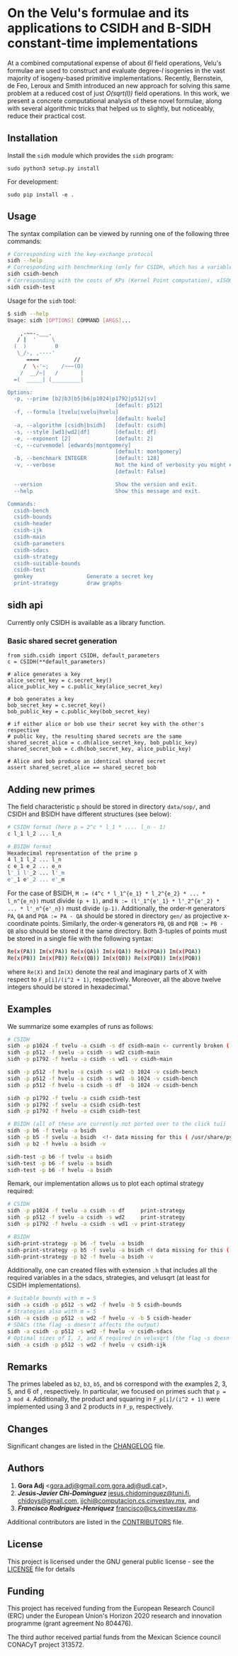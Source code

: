 # On the Velu's formulae and its applications to CSIDH and B-SIDH constant-time implementations


At a combined computational expense of about *6l* field operations, Velu's formulae are used to construct and evaluate degree-*l* isogenies in the vast majority of isogeny-based primitive implementations. Recently, Bernstein, de Feo, Leroux and Smith introduced an new approach for solving this same problem at a reduced cost of just *O(sqrt(l))* field operations. In this work, we present a concrete computational analysis of these novel formulae, along with several algorithmic tricks that helped us to slightly, but noticeably, reduce their practical cost.


## Installation 

Install the `sidh` module which provides the `sidh` program:
```
sudo python3 setup.py install
```

For development:
```
sudo pip install -e . 
```

## Usage 
The syntax compilation can be viewed by running one of the following three commands:
```bash
# Corresponding with the key-exchange protocol
sidh --help
# Corresponding with benchmarking (only for CSIDH, which has a variable running-time cost independent from the key)
sidh csidh-bench
# Corresponding with the costs of KPs (Kernel Point computation), xISOG (isogeny construction), and xEVAL (isogeny evaluation)
sidh csidh-test
```

Usage for the `sidh` tool:
```bash
$ sidh --help
Usage: sidh [OPTIONS] COMMAND [ARGS]...

    ,-~~-.___.
   / |  '     \
  (  )         0
   \_/-, ,----'
      ====           //
     /  \-'~;    /~~~(O)
    /  __/~|   /       |
  =(  _____| (_________|

Options:
  -p, --prime [b2|b3|b5|b6|p1024|p1792|p512|sv]
                                  [default: p512]
  -f, --formula [tvelu|svelu|hvelu]
                                  [default: hvelu]
  -a, --algorithm [csidh|bsidh]   [default: csidh]
  -s, --style [wd1|wd2|df]        [default: df]
  -e, --exponent [2]              [default: 2]
  -c, --curvemodel [edwards|montgomery]
                                  [default: montgomery]
  -b, --benchmark INTEGER         [default: 128]
  -v, --verbose                   Not the kind of verbosity you might expect
                                  [default: False]

  --version                       Show the version and exit.
  --help                          Show this message and exit.

Commands:
  csidh-bench
  csidh-bounds
  csidh-header
  csidh-ijk
  csidh-main
  csidh-parameters
  csidh-sdacs
  csidh-strategy
  csidh-suitable-bounds
  csidh-test
  genkey                 Generate a secret key
  print-strategy         draw graphs
```

## sidh api

Currently only CSIDH is available as a library function.

### Basic shared secret generation
```python3
from sidh.csidh import CSIDH, default_parameters
c = CSIDH(**default_parameters)

# alice generates a key
alice_secret_key = c.secret_key()
alice_public_key = c.public_key(alice_secret_key)

# bob generates a key
bob_secret_key = c.secret_key()
bob_public_key = c.public_key(bob_secret_key)

# if either alice or bob use their secret key with the other's respective
# public key, the resulting shared secrets are the same
shared_secret_alice = c.dh(alice_secret_key, bob_public_key)
shared_secret_bob = c.dh(bob_secret_key, alice_public_key)

# Alice and bob produce an identical shared secret
assert shared_secret_alice == shared_secret_bob
```

## Adding new primes

The field characteristic `p` should be stored in directory `data/sop/`, and CSIDH and BSIDH have different structures (see below):

```bash
# CSIDH format (here p = 2^c * l_1 * .... l_n - 1)
c l_1 l_2 ... l_n

# BSIDH format
Hexadecimal representation of the prime p
4 l_1 l_2 ... l_n
c e_1 e_2 ... e_n
l'_1 l'_2 ... l'_m
e'_1 e'_2 ... e'_m
```

For the case of BSIDH, `M := (4^c * l_1^{e_1} * l_2^{e_2} * ... * l_n^{e_n})` must divide `(p + 1)`, and `N := (l'_1^{e'_1} * l'_2^{e'_2} * ... * l'_n^{e'_n})` must divide `(p-1)`. Additionally, the order-`M` generators `PA`, `QA` and `PQA := PA - QA` should be stored in directory `gen/` as projective x-coordinate points. Similarly, the order-`N` generators `PB`, `QB` and `PQB := PB - QB` also should be stored it the same directory. Both 3-tuples of points must be stored in a single file with the following syntax:

```bash
Re(x(PA)) Im(x(PA)) Re(x(QA)) Im(x(QA)) Re(x(PQA)) Im(x(PQA))
Re(x(PB)) Im(x(PB)) Re(x(QB)) Im(x(QB)) Re(x(PQB)) Im(x(PQB))
```

where `Re(X)` and `Im(X)` denote the real and imaginary parts of X with respect to `F_p[i]/(i^2 + 1)`, respectively. Moreover, all the above twelve integers should be stored in hexadecimal."

## Examples

We summarize some examples of runs as follows:

```bash
# CSIDH
sidh -p p1024 -f tvelu -a csidh -s df csidh-main <- currently broken (!!!)
sidh -p p512 -f svelu -a csidh -s wd2 csidh-main
sidh -p p1792 -f hvelu -a csidh -s wd1 -v csidh-main

sidh -p p512 -f hvelu -a csidh -s wd2 -b 1024 -v csidh-bench 
sidh -p p512 -f hvelu -a csidh -s wd1 -b 1024 -v csidh-bench 
sidh -p p512 -f hvelu -a csidh -s df  -b 1024 -v csidh-bench 

sidh -p p1792 -f tvelu -a csidh csidh-test
sidh -p p1792 -f svelu -a csidh csidh-test
sidh -p p1792 -f hvelu -a csidh csidh-test

# BSIDH (all of these are currently not ported over to the click tui)
sidh -p b6 -f tvelu -a bsidh
sidh -p b5 -f svelu -a bsidh  <!- data missing for this ( /usr/share/python3-sidh/data/strategies/bsidh-b5-svelu-classical )
sidh -p b2 -f hvelu -a bsidh -v

sidh-test -p b6 -f tvelu -a bsidh
sidh-test -p b6 -f svelu -a bsidh
sidh-test -p b6 -f hvelu -a bsidh

```

Remark, our implementation allows us to plot each optimal strategy required:

```bash
# CSIDH
sidh -p p1024 -f tvelu -a csidh -s df     print-strategy
sidh -p p512 -f svelu -a csidh -s wd2     print-strategy
sidh -p p1792 -f hvelu -a csidh -s wd1 -v print-strategy

# BSIDH
sidh-print-strategy -p b6 -f tvelu -a bsidh
sidh-print-strategy -p b5 -f svelu -a bsidh <! data missing for this ( /usr/share/python3-sidh/data/strategies/bsidh-b5-svelu-classical )
sidh-print-strategy -p b2 -f hvelu -a bsidh -v
```

Additionally, one can created files with extension `.h` that includes all the required variables in a the sdacs, strategies, and velusqrt (at least for CSIDH implementations).

```bash
# Suitable bounds with m = 5
sidh -a csidh -p p512 -s wd2 -f hvelu -b 5 csidh-bounds
# Strategies also with m = 5
sidh -a csidh -p p512 -s wd2 -f hvelu -v -b 5 csidh-header
# SDACs (the flag -s doesn't affects the output)
sidh -a csidh -p p512 -s wd2 -f hvelu -v csidh-sdacs
# Optimal sizes of I, J, and K required in velusqrt (the flag -s doesn't affects the output)
sidh -a csidh -p p512 -s wd2 -f hvelu -v csidh-ijk
```

## Remarks

The primes labeled as `b2`, `b3`, `b5`, and `b6` correspond with the examples 2, 3, 5, and 6 of , respectively. In particular, we focused on primes such that `p = 3 mod 4`. Additionally, the product and squaring in `F_p[i]/(i^2 + 1)` were implemented using 3 and 2 products in `F_p`, respectively.

## Changes

Significant changes are listed in the [CHANGELOG](CHANGELOG) file.

## Authors

1. **Gora Adj** <gora.adj@gmail.com,gora.adj@udl.cat>,
2. **_Jesús-Javier Chi-Domínguez_** <jesus.chidominguez@tuni.fi>, <chidoys@gmail.com>, <jjchi@computacion.cs.cinvestav.mx>, and
3. **_Francisco Rodríguez-Henríquez_** <francisco@cs.cinvestav.mx>.

Additional contributors are listed in the [CONTRIBUTORS](CONTRIBUTORS) file.

## License

This project is licensed under the GNU general public license - see the [LICENSE](LICENSE) file for details

## Funding

This project has received funding from the European Research Council (ERC) under the European Union's Horizon 2020 research and innovation programme (grant agreement No 804476). 

The third author received partial funds from the Mexican Science council CONACyT project 313572.

